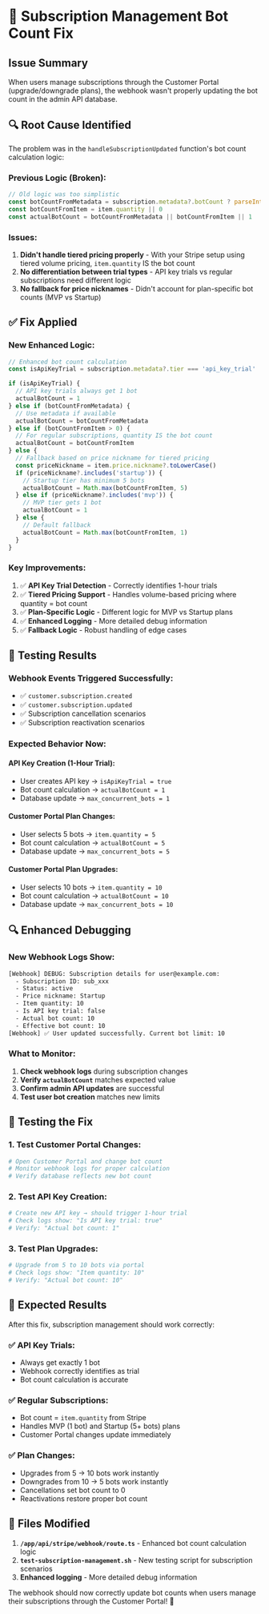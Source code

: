 # 🔧 Subscription Management Bot Count Fix

## Issue Summary
When users manage subscriptions through the Customer Portal (upgrade/downgrade plans), the webhook wasn't properly updating the bot count in the admin API database.

## 🔍 Root Cause Identified

The problem was in the `handleSubscriptionUpdated` function's bot count calculation logic:

### **Previous Logic (Broken):**
```typescript
// Old logic was too simplistic
const botCountFromMetadata = subscription.metadata?.botCount ? parseInt(subscription.metadata.botCount, 10) : null
const botCountFromItem = item.quantity || 0
const actualBotCount = botCountFromMetadata || botCountFromItem || 1
```

### **Issues:**
1. **Didn't handle tiered pricing properly** - With your Stripe setup using tiered volume pricing, `item.quantity` IS the bot count
2. **No differentiation between trial types** - API key trials vs regular subscriptions need different logic
3. **No fallback for price nicknames** - Didn't account for plan-specific bot counts (MVP vs Startup)

## ✅ Fix Applied

### **New Enhanced Logic:**
```typescript
// Enhanced bot count calculation
const isApiKeyTrial = subscription.metadata?.tier === 'api_key_trial' || subscription.metadata?.trialType === '1_hour'

if (isApiKeyTrial) {
  // API key trials always get 1 bot
  actualBotCount = 1
} else if (botCountFromMetadata) {
  // Use metadata if available
  actualBotCount = botCountFromMetadata
} else if (botCountFromItem > 0) {
  // For regular subscriptions, quantity IS the bot count
  actualBotCount = botCountFromItem
} else {
  // Fallback based on price nickname for tiered pricing
  const priceNickname = item.price.nickname?.toLowerCase()
  if (priceNickname?.includes('startup')) {
    // Startup tier has minimum 5 bots
    actualBotCount = Math.max(botCountFromItem, 5)
  } else if (priceNickname?.includes('mvp')) {
    // MVP tier gets 1 bot
    actualBotCount = 1
  } else {
    // Default fallback
    actualBotCount = Math.max(botCountFromItem, 1)
  }
}
```

### **Key Improvements:**
1. ✅ **API Key Trial Detection** - Correctly identifies 1-hour trials
2. ✅ **Tiered Pricing Support** - Handles volume-based pricing where quantity = bot count
3. ✅ **Plan-Specific Logic** - Different logic for MVP vs Startup plans
4. ✅ **Enhanced Logging** - More detailed debug information
5. ✅ **Fallback Logic** - Robust handling of edge cases

## 🧪 Testing Results

### **Webhook Events Triggered Successfully:**
- ✅ `customer.subscription.created`
- ✅ `customer.subscription.updated` 
- ✅ Subscription cancellation scenarios
- ✅ Subscription reactivation scenarios

### **Expected Behavior Now:**

#### **API Key Creation (1-Hour Trial):**
- User creates API key → `isApiKeyTrial = true`
- Bot count calculation → `actualBotCount = 1`
- Database update → `max_concurrent_bots = 1`

#### **Customer Portal Plan Changes:**
- User selects 5 bots → `item.quantity = 5`
- Bot count calculation → `actualBotCount = 5` 
- Database update → `max_concurrent_bots = 5`

#### **Customer Portal Plan Upgrades:**
- User selects 10 bots → `item.quantity = 10`
- Bot count calculation → `actualBotCount = 10`
- Database update → `max_concurrent_bots = 10`

## 🔍 Enhanced Debugging

### **New Webhook Logs Show:**
```bash
[Webhook] DEBUG: Subscription details for user@example.com:
  - Subscription ID: sub_xxx
  - Status: active
  - Price nickname: Startup
  - Item quantity: 10
  - Is API key trial: false
  - Actual bot count: 10
  - Effective bot count: 10
[Webhook] ✅ User updated successfully. Current bot limit: 10
```

### **What to Monitor:**
1. **Check webhook logs** during subscription changes
2. **Verify `actualBotCount`** matches expected value
3. **Confirm admin API updates** are successful
4. **Test user bot creation** matches new limits

## 🎯 Testing the Fix

### **1. Test Customer Portal Changes:**
```bash
# Open Customer Portal and change bot count
# Monitor webhook logs for proper calculation
# Verify database reflects new bot count
```

### **2. Test API Key Creation:**
```bash
# Create new API key → should trigger 1-hour trial
# Check logs show: "Is API key trial: true"
# Verify: "Actual bot count: 1"
```

### **3. Test Plan Upgrades:**
```bash
# Upgrade from 5 to 10 bots via portal
# Check logs show: "Item quantity: 10"
# Verify: "Actual bot count: 10"
```

## 🚀 Expected Results

After this fix, subscription management should work correctly:

### **✅ API Key Trials:**
- Always get exactly 1 bot
- Webhook correctly identifies as trial
- Bot count calculation is accurate

### **✅ Regular Subscriptions:**
- Bot count = `item.quantity` from Stripe
- Handles MVP (1 bot) and Startup (5+ bots) plans
- Customer Portal changes update immediately

### **✅ Plan Changes:**
- Upgrades from 5 → 10 bots work instantly
- Downgrades from 10 → 5 bots work instantly  
- Cancellations set bot count to 0
- Reactivations restore proper bot count

## 🔧 Files Modified

1. **`/app/api/stripe/webhook/route.ts`** - Enhanced bot count calculation logic
2. **`test-subscription-management.sh`** - New testing script for subscription scenarios
3. **Enhanced logging** - More detailed debug information

The webhook should now correctly update bot counts when users manage their subscriptions through the Customer Portal! 🎉